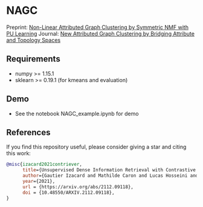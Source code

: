 # NAGC
Preprint: [Non-Linear Attributed Graph Clustering by Symmetric NMF with PU Learning](https://arxiv.org/abs/1810.00946)
Journal: [New Attributed Graph Clustering by Bridging Attribute and Topology Spaces](https://www.jstage.jst.go.jp/article/ipsjjip/28/0/28_427/_pdf)

## Requirements
- numpy >= 1.15.1
- sklearn >= 0.19.1 (for kmeans and evaluation)

## Demo
- See the notebook NAGC_example.ipynb for demo

## References

If you find this repository useful, please consider giving a star and citing this work:

```bibtex
@misc{izacard2021contriever,
      title={Unsupervised Dense Information Retrieval with Contrastive Learning}, 
      author={Gautier Izacard and Mathilde Caron and Lucas Hosseini and Sebastian Riedel and Piotr Bojanowski and Armand Joulin and Edouard Grave},
      year={2021},
      url = {https://arxiv.org/abs/2112.09118},
      doi = {10.48550/ARXIV.2112.09118},
}
```

